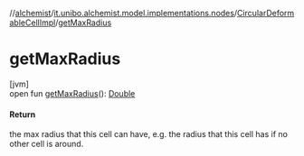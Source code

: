 //[alchemist](../../../index.md)/[it.unibo.alchemist.model.implementations.nodes](../index.md)/[CircularDeformableCellImpl](index.md)/[getMaxRadius](get-max-radius.md)

# getMaxRadius

[jvm]\
open fun [getMaxRadius](get-max-radius.md)(): [Double](https://kotlinlang.org/api/latest/jvm/stdlib/kotlin/-double/index.html)

#### Return

the max radius that this cell can have, e.g. the radius that this cell has if no other cell is around.
